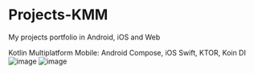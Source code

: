 # Projects-KMM
My projects portfolio in Android, iOS and Web

Kotlin Multiplatform Mobile: Android Compose, iOS Swift, KTOR, Koin DI
![image](http://server873539.nazwa.pl/static/ios.png)
![image](http://server873539.nazwa.pl/static/android.png)

